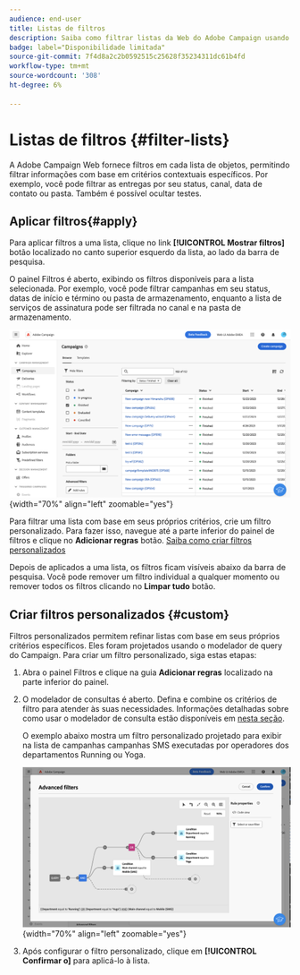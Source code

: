 ```yaml
---
audience: end-user
title: Listas de filtros
description: Saiba como filtrar listas da Web do Adobe Campaign usando filtros incorporados e personalizados.
badge: label="Disponibilidade limitada"
source-git-commit: 7f4d8a2c2b0592515c25628f35234311dc61b4fd
workflow-type: tm+mt
source-wordcount: '308'
ht-degree: 6%

---
```



# Listas de filtros {#filter-lists}

A Adobe Campaign Web fornece filtros em cada lista de objetos, permitindo filtrar informações com base em critérios contextuais específicos. Por exemplo, você pode filtrar as entregas por seu status, canal, data de contato ou pasta. Também é possível ocultar testes.

## Aplicar filtros{#apply}

Para aplicar filtros a uma lista, clique no link **[!UICONTROL Mostrar filtros]** botão localizado no canto superior esquerdo da lista, ao lado da barra de pesquisa.

O painel Filtros é aberto, exibindo os filtros disponíveis para a lista selecionada. Por exemplo, você pode filtrar campanhas em seu status, datas de início e término ou pasta de armazenamento, enquanto a lista de serviços de assinatura pode ser filtrada no canal e na pasta de armazenamento.

![](assets/filters-pane.png){width="70%" align="left" zoomable="yes"}

Para filtrar uma lista com base em seus próprios critérios, crie um filtro personalizado. Para fazer isso, navegue até a parte inferior do painel de filtros e clique no **Adicionar regras** botão. [Saiba como criar filtros personalizados](#custom)

Depois de aplicados a uma lista, os filtros ficam visíveis abaixo da barra de pesquisa. Você pode remover um filtro individual a qualquer momento ou remover todos os filtros clicando no **Limpar tudo** botão.

## Criar filtros personalizados {#custom}

Filtros personalizados permitem refinar listas com base em seus próprios critérios específicos. Eles foram projetados usando o modelador de query do Campaign. Para criar um filtro personalizado, siga estas etapas:

1. Abra o painel Filtros e clique na guia **Adicionar regras** localizado na parte inferior do painel.
1. O modelador de consultas é aberto. Defina e combine os critérios de filtro para atender às suas necessidades. Informações detalhadas sobre como usar o modelador de consulta estão disponíveis em [nesta seção](../query/query-modeler-overview.md).

   O exemplo abaixo mostra um filtro personalizado projetado para exibir na lista de campanhas campanhas SMS executadas por operadores dos departamentos Running ou Yoga.

   ![](assets/filters-sample.png){width="70%" align="left" zoomable="yes"}

1. Após configurar o filtro personalizado, clique em **[!UICONTROL Confirmar o]** para aplicá-lo à lista.
